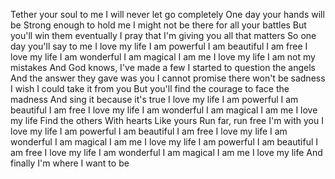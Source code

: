 Tether your soul to me
I will never let go completely
One day your hands will be
Strong enough to hold me
I might not be there for all your battles
But you'll win them eventually
I pray that I'm giving you all that matters
So one day you'll say to me
I love my life
I am powerful
I am beautiful
I am free
I love my life
I am wonderful
I am magical
I am me
I love my life
I am not my mistakes
And God knows, I've made a few
I started to question the angels
And the answer they gave was you
I cannot promise there won't be sadness
I wish I could take it from you
But you'll find the courage to face the madness
And sing it because it's true
I love my life
I am powerful
I am beautiful
I am free
I love my life
I am wonderful
I am magical
I am me
I love my life
Find the others
With hearts
Like yours
Run far, run free
I'm with you
I love my life
I am powerful
I am beautiful
I am free
I love my life
I am wonderful
I am magical
I am me
I love my life
I am powerful
I am beautiful
I am free
I love my life
I am wonderful
I am magical
I am me
I love my life
And finally
I'm where I want to be
